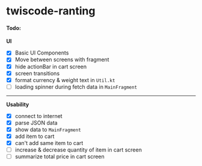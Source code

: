# twiscode-ranting

#### Todo:
**UI**
- [x] Basic UI Components
- [x] Move between screens with fragment
- [x] hide actionBar in cart screen
- [x] screen transitions
- [x] format currency & weight text in `Util.kt`
- [ ] loading spinner during fetch data in `MainFragment`

___
**Usability**
- [x] connect to internet
- [x] parse JSON data
- [x] show data to `MainFragment`
- [x] add item to cart
- [x] can't add same item to cart
- [ ] increase & decrease quantity of item in cart screen
- [ ] summarize total price in cart screen
